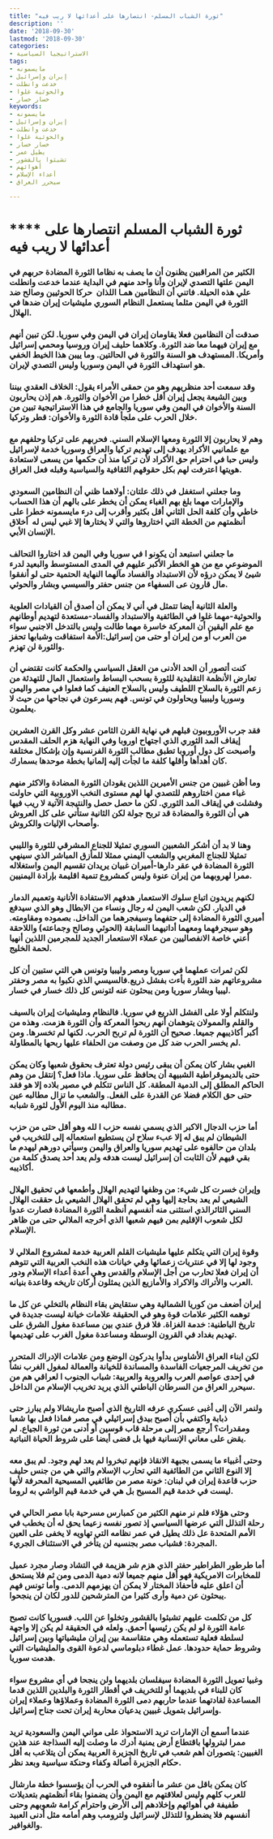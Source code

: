 ```yaml
---
title: "ثورة الشباب المسلم- انتصارها على أعدائها لا ريب فيه"
description: ''
date: '2018-09-30'
lastmod: '2018-09-30'
categories:
- الاستراتيجيا السياسية
tags:
- مايسمونه
- إيران وإسرائيل
- خدعت وانطلت
- والحوثية غلوا
- خسار خسار
keywords:
- مايسمونه
- إيران وإسرائيل
- خدعت وانطلت
- والحوثية غلوا
- خسار خسار
- يطيل عمر
- تشبثوا بالقشور
- أهوائهم
- أعداء الإسلام
- سيحرر العراق

---
```

# **** **ثورة الشباب المسلم انتصارها على أعدائها لا ريب فيه**

### الكثير من المراقبين يظنون أن ما يصف به نظاما الثورة المضادة حربهم في اليمن علتها التصدي لإيران وأنا واحد منهم في البداية عندما خدعت وانطلت علي هذه الحيلة. فاتني أن النظامين همـا اللذان  حركا الحوثيين وصالح ضد الثورة في اليمن مثلما يستعمل النظام السوري مليشيات إيران ضدها في الهلال.

### صدقت أن النظامين فعلا يقاومان إيران في اليمن وفي سوريا. لكن تبين أنهم مع إيران فيهما معا ضد الثورة. وكلاهما حليف إيران وروسيا ومحمي إسرائيل وأمريكا. المستهدف هو السنة والثورة في الحالتين. وما ييبن هذا الخيط الخفي هو استهداف الثورة في اليمن وسوريا وليس التصدي لإيران.

### وقد سمعت أحد منظريهم وهو من حمقى الأمراء يقول: الخلاف العقدي بيننا وبين الشيعة يجعل إيران أقل خطرا من الأخوان والثورة. هم إذن يحاربون السنة والأخوان في اليمن وفي سوريا والجامع في هذا الاستراتيجية تبين من خلال الحرب على ملجأ قادة الثورة والأخوان: قطر وتركيا.

### وهم لا يحاربون إلا الثورة ومعها الإسلام السني. فحربهم على تركيا وحلفهم مع مع علمانيي الأكراد يهدف إلى تهديم تركيا والعراق وسوريا خدمة لإسرائيل وليس حبا في احترام حق الأكراد لأن تركيا منذ أن حكمها من يسعى لاستعادة هويتها اعترفت لهم بكل حقوقهم الثقافية والسياسية وقبله فعل العراق.

### وما جعلني استغفل في ذلك علتان: أولاهما ظني أن النظامين السعودي والإمارات مهما بلغ بهم الغباء يمكن أن يخطر على بالهم أن هذا الحساب خاطي وأن كلفة الحل الثاني أقل بكثير وأقرب إلى درء مايسمونه خطرا على أنظمتهم من الخطة التي اختاروها والتي لا يختارها إلا غبي ليس له  أخلاق الإنسان الأبي.

### ما جعلني استبعد أن يكونو ا في سوريا وفي اليمن قد اختاروا التحالف الموضوعي مع من هو الخطر الأكبر عليهم في المدى المستوسط والبعيد لدرء شيئ لا يمكن درؤه لأن الاستبداد والفساد مآلهما النهاية الحتمية حتى لو أنفقوا مال قارون عى السفهاء من جنس حفتر والسيسي وبشار والحوثي.

### والعلة الثانية أيضا تتمثل في أني لا يمكن أن أصدق أن القيادات العلوية والحوثية-مهما غلوا في الطائفية والاستبداد والفساد-مستعدة لتهديم أوطانهم مع علم اليقين أن المعركة خاسرة مهما طالت وليس بالتدخل الاجنبي سواء من العرب أو من إيران أو حتى من إسرائيل:الأمة استفاقت وشبابها تحفز والثورة لن تهزم.

### كنت أتصور أن الحد الأدنى من العقل السياسي والحكمة كانت تقتضي أن تعارض الأنظمة التقليدية للثورة بسحب البساط واستعمال المال للتهدئة من زعم الثورة بالسلاح اللطيف وليس بالسلاح العنيف كما فعلوا في مصر واليمن وسوريا وليبييا ويحاولون في تونس. فهم يسرعون في نجاحها من حيث لا يعلمون.

### فقد جرب الأوروبيون قبلهم في نهاية القرن الثامن عشر وكل القرن العشرين إيقاف المد الثوري الذي اجتهاح اوروبا وفي النهاية هزم الحلف المقدس وأصبحت كل دول أوروبا تطبق مطالب الثورة الفرنسية وإن بإشكال مختلفة كان أهدأها وأقلها كلفة ما لجأت إليه إلمانيا بخطة موحدها بسمارك.

### وما أظن غبيين من جنس الأميرين اللذين يقودان الثورة المضادة والاكثر منهم غباء ممن اختاروهم للتصدي لها لهم مستوى النخب الاوروبية التي حاولت وفشلت في إيقاف المد الثوري. لكن ما حصل حصل والنتيجة الآتية لا ريب فيها هي أن الثورة والمضادة قد تربح جولة لكن الثانية ستأتي على كل العروش وأصحاب الإليات والكروش.

### وهنا لا بد أن أشكر الشعبين السوري تمثيلا للجناع المشرقي للثورة والليبي تمثيلا للجناج المغربي والشعب اليمني ممثلا للمأزق المباشر الذي سينهي الثورة المضادة في عقر دارها-أميران غبيان يريدان تقسيم اليمن واستغلاله ممرا لهروبهما من إيران عنوة وليس كمشروع تنمية اقليمة بإرادة اليمنيين.

### لكنهم يريدون اتباع سلوك الاستعمار هدفهم الاستفادة الأنانية وتعميم الدمار في الديار. لكن شعب اليمن له رجال ونساء من الابطال وهو الذي سيدفع أميري الثورة المضادة إلى حتفهما وسيفجرهما من الداخل. بصموده ومقاومته. وهو سيجرفهما ومعهما أداتيهما السابقة (الحوثي وصالح وجماعته) واللاحقة أعني خاصة الانفصاليين من عملاء الاستعمار الجديد للمجرمين اللذين أنهيا لحمة الخليج.

### لكن ثمرات عملهما في سوريا ومصر وليبيا وتونس هي التي ستبين أن كل مشروعاتهم ضد الثورة بأءت بفشل ذريع.فالسيسي الذي نكبوا به مصر وحفتر ليبيا وبشار سوريا ومن يبحثون عنه لتونس كل ذلك خسار في خسار.

### ولنتكلم أولا على الفشل الذريع في سوريا. فالنظام ومليشيات إيران بالسيف والقلم والممولان يتوهمان أنهم ربحوا المعركة وأن الثورة هزمت. وهذه من أكبر أكاذيبهم جميعا. صحيح أن الثورة لم تربح الحرب. لكنها لم تخسرها. ومن لم يخسر الحرب ضد كل من وصفت من الحلفاء عليها ربحها بالمطاولة.

### الغبي بشار كان يمكن أن يبقى رئيس دولة تعترف بحقوق شعبها وكان يمكن حتى بالديموقراطية الشبيهة أن يحافظ على سوريا. ماذا فعل؟ إنتقل من وهم الحاكم المطلق إلى الدمية المطقة. كل الناس تتكلم في مصير بلاده إلا هو فقد حتى حق الكلام فضلا عن القدرة على الفعل. والشعب ما تزال مطالبه عين مطالبه منذ اليوم الأول لثورة شبابه.

### أما حزب الدجال الاكبر الذي يسمي نفسه حزب ا لله وهو أقل حتى من حزب الشيطان لم يبق له إلا عبء سلاح لن يستطيع استعماله إلى للتخريب في بلدان من حالفوه على تهديم سوريا والعراق واليمن وسيأتي دورهم ليهدم ما بقي فيهم لأن الثابت أن إسرائيل ليست هدفه ولم يعد أحد يصدق كلمة من أكاذيبه.

### وإيران خسرت كل شيء: من وظفها لتهديم الهلال وأطمعها في تحقيق الهلال الشيعي لم يعد بحاجة إليها وهي لم تحقق الهلال الشيعي بل حققت الهلال السني الثائرالذي استثنى منه أنفسهم أنظمة الثورة المضادة فصارت عدوا لكل شعوب الإقليم بمن فيهم شعبها الذي أخرجه الملالي حتى من ظاهر الإسلام.

### وقوة إيران التي يتكلم عليها مليشيات القلم العربية خدمة لمشروع الملالي لا وجود لها إلا في عنتريات زعمائها وفي خيانات هذه النخب العربية التي تتوهم أن إيران فعلا تحارب من أجل الإسلام والقدس وهي أعدة أعداء الإسلام ودور العرب والأتراك والاكراد والأمازيع الذين يمثلون أركان تاريخه وقاعدة بنيانه.

### إيران أضعف من كوريا الشمالية وهي ستقايض بقاء النظام بالتخلي عن كل ما توهمه الكثير علامات قوة وهو في الحقيقة علامات خيانة ليست جديدة في تاريخ الباطنية: خدمة الغزاة. فلا فرق عندي بين مساعدة مغول الشرق على تهديم بغداد في القرون الوسطة ومساعدة مغول الغرب على تهديمها.

### لكن ابناء العراق الأشاوس بدأوا يدركون الوضع ومن علامات الإدراك المتحرر من تخريف المرجعيات الفاسدة والمساندة للخيانة والعمالة لمغول الغرب نشأ في إحدى عواصم العرب والعروبة والعربية: شباب الجنوب ا لعراقي هم من سيحرر العراق من السرطان الباطني الذي يريد تخريب الإسلام من الداخل.

### ولنمر الآن إلى أغبى عسكري عرفه التاريخ الذي أصبح ماريشالا ولم يبارز حتى ذبابة واكتفي بأن أصبح بيدق إسرائيلي في مصر فماذا فعل بها شعبا ومقدرات؟ أرجع مصر إلى مرحلة قاب قوسين أو أدنى من ثورة الجياع. لم يقض على معاني الإنسانية فيها بل قضى أيضا على شروط الحياة النباتية.

### وحتى أغبياء ما يسمى بجبهة الانقاذ فإنهم تبخروا لم يعد لهم وجود. لم يبق معه إلا النوع الثاني من الطائفية التي تحارب الإسلام والتي هي من جنس حليف حزب قاعدة إيران في لبنان: خونة مصر من طائفيي المسيحية المحرفة لأنها ليست في خدمة قيم المسيح بل هي في خدمة قيم الواشي به لروما.

### وحتى هؤلاء فلم نر منهم الكثير من كمبارس مسرحية بابا مصر الحالي في رحلة التذلل التي عرضها السياسي إذ تصور نفسه زعيما يحق له أن يخطب في الأمم المتحدة عل ذلك يطيل في عمر نظامه التي تهاويه لا يخفى على العين المجردة: فشباب مصر بجنسيه لن يتأخر في الاستئناف الجريء.

### أما طرطور الطراطير حفتر الذي هزم شر هزيمة في التشاد وصار مجرد عميل للمخابرات الامريكية فهو أقل منهم جميعا لانه دمية الدمى ومن ثم فلا يستحق أن اعلق عليه فأحفاذ المختار لا يمكن أن يهزمهم الدمى. وأما تونس فهم يبحثون عن دمية وأرى كثيرا من المترشحين للدور لكان لن ينجحوا.

### كل من تكلمت عليهم تشبثوا بالقشور وتخلوا عن اللب. فسوريا كانت تصبح عامة الثورة لو لم يكن رئيسها أحمق. ولعله في الحقيقة لم يكن إلا واجهة لسلطة فعلية تستعمله وهي متقاسمة بين إيران مليشياتها وبين إسرائيل وشروط حماية حدودها. عمل غطاء دبلوماسي لدعوة القوى والمليشيات التي هدمت سوريا.

### وغبيا تمويل الثورة المضادة سيفلسان بلديهما ولن ينجحا في أي مشروع سواء كان للبناء في بلديهما أو للتخريف في أقطار الثورة والبلدين اللذين قدما المساعدة لقادتهما عندما حاربهم دمى الثورة المضادة وعملاؤها وعملاء إيران وإسرائيل بتمويل غبيين يدعيان محاربة إيران تحت جناح إسرائيل.

### عندما أسمع أن الإمارات تريد الاستحواذ على مواني اليمن والسعودية تريد ممرا لبترولها باقتطاع أرض يمنية أدرك ما وصلت إليه السذاجة عند هذين الغبيين: يتصوران أهم شعب في تاريخ الجزيرة العربية يمكن أن يتلاعب به أقل حكام الجزيرة أصالة وكفاء وحنكة سياسية وبعد نظر.

### كان يمكن باقل من عشر ما أنفقوه في الحرب أن يؤسسوا خطة مارشال للعرب كلهم وليس لعلاقتهم مع اليمن وأن يضمنوا بقاء أنظمتهم بتعديلات طفيفة في أهوائهم وإخلادهم إلى الأرض واحترام كرامة شعوبهم وحتى أنفسهم فلا يضطروا للتذلل لإسرائيل ولترومب وهم أمامه مثل أدنى العبيد والغوافير.

###